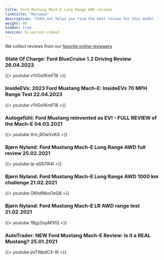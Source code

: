 ```yaml
---
title: Ford Mustang Mach-E Long Range AWD reviews
linktitle: "Reviews"
description: "EVKX.net helps you find the best review for this model. "
weight: 80
hidden: true
navicon: bi-person-video2
---
```

We collect reviews from our [favorite online reviewers](/guides/evreviewers/)

### State Of Charge: Ford BlueCruise 1.2 Driving Review 26.04.2023

{{< youtube v1VGe1KmF18 >}}

### InsideEVs: 2023 Ford Mustang Mach-E: InsideEVs 70 MPH Range Test 22.04.2023

{{< youtube v1VGe1KmF18 >}}

### Autogefühl: Ford Mustang reinvented as EV! - FULL REVIEW of the Mach-E 04.03.2021

{{< youtube Xrn_9OwVxKA >}}

### Bjørn Nyland: Ford Mustang Mach-E Long Range AWD full review 25.02.2021

{{< youtube Ip-aS67iR4I >}}

### Bjørn Nyland: Ford Mustang Mach-E Long Range AWD 1000 km challenge 21.02.2021

{{< youtube GKhdNboOeQ8 >}}

### Bjørn Nyland: Ford Mustang Mach-E LR AWD range test 21.02.2021

{{< youtube 1BgzSopM3fQ >}}

### AutoTrader: NEW Ford Mustang Mach-E Review: Is it a REAL Mustang? 25.01.2021

{{< youtube jmTWpdC4-9I >}}

